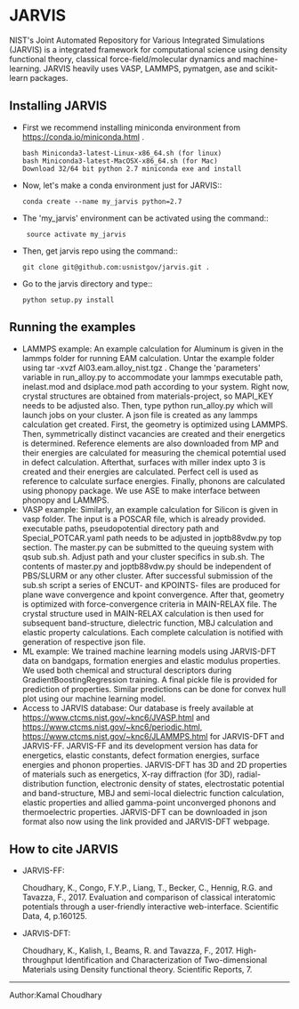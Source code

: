 JARVIS 
=====

NIST's Joint Automated Repository for Various Integrated Simulations (JARVIS) is a integrated framework for computational science using density functional theory,
classical force-field/molecular dynamics and machine-learning. JARVIS heavily uses VASP, LAMMPS, 
pymatgen, ase and scikit-learn packages.



Installing JARVIS
-----------------
- First we recommend installing miniconda environment from https://conda.io/miniconda.html .
  
      bash Miniconda3-latest-Linux-x86_64.sh (for linux)
      bash Miniconda3-latest-MacOSX-x86_64.sh (for Mac)
      Download 32/64 bit python 2.7 miniconda exe and install
- Now, let's make a conda environment just for JARVIS::

      conda create --name my_jarvis python=2.7
- The 'my_jarvis' environment can be activated using the command::

       source activate my_jarvis
       
- Then, get jarvis repo using the command::

      git clone git@github.com:usnistgov/jarvis.git .
- Go to the jarvis directory and type::

      python setup.py install      
      
Running the examples
-----------------
- LAMMPS example: An example calculation for Aluminum is given in the lammps folder for running EAM calculation. Untar the example folder using tar -xvzf Al03.eam.alloy_nist.tgz . Change the 'parameters' variable in run_alloy.py to accommodate your lammps executable path, inelast.mod and dsiplace.mod path according to your system. Right now, crystal structures are obtained from materials-project, so MAPI_KEY needs to be adjusted also. Then, type python run_alloy.py which will launch jobs on your cluster. A json file is created as any lammps calculation get created. First, the geometry is optimized using LAMMPS. Then, symmetrically distinct vacancies are created and their energetics is determined. Reference elements are also downloaded from MP and their energies are calculated for measuring the chemical potemtial used in defect calculation. Afterthat, surfaces with miller index upto 3 is created and their energies are calculated. Perfect cell is used as reference to calculate surface energies. Finally, phonons are calculated using phonopy package. We use ASE to make interface between phonopy and LAMMPS. 
- VASP example: Similarly, an example calculation for Silicon is given in vasp folder. The input is a POSCAR file, which is already provided. executable paths, pseudopotential directory path and Special_POTCAR.yaml path needs to be adjusted in joptb88vdw.py top section. The master.py can be submitted to the queuing system with qsub sub.sh. Adjust path and your cluster specifics in sub.sh. The contents of master.py and joptb88vdw.py should be independent of PBS/SLURM or any other cluster. After successful submission of the sub.sh script a series of ENCUT- and KPOINTS- files are produced for plane wave convergence and kpoint convergence. After that, geometry is optimized with force-convergence criteria in MAIN-RELAX file. The crystal structure used in MAIN-RELAX calculation is then used for subsequent band-structure, dielectric function, MBJ calculation and elastic property calculations. Each complete calculation is notified with generation of respective json file. 
- ML example: We trained machine learning models using JARVIS-DFT data on bandgaps, formation energies and elastic modulus properties. We used both chemical and structural descriptors during GradientBoostingRegression training. A final pickle file is provided for prediction of properties. Similar predictions can be done for convex hull plot using our machine learning model.
- Access to JARVIS database: Our database is freely available at https://www.ctcms.nist.gov/~knc6/JVASP.html and https://www.ctcms.nist.gov/~knc6/periodic.html, https://www.ctcms.nist.gov/~knc6/JLAMMPS.html for JARVIS-DFT and JARVIS-FF. JARVIS-FF and its development version has data for energetics, elastic constants, defect formation energies, surface energies and phonon properties. JARVIS-DFT has 3D and 2D properties of materials such as energetics, X-ray diffraction (for 3D), radial-distribution function, electronic density of states, electrostatic potential and band-structure, MBJ and semi-local dielectric function calculation, elastic properties and allied gamma-point unconverged phonons and thermoelectric properties. JARVIS-DFT can be downloaded in json format also now using the link provided and JARVIS-DFT webpage.

  
How to cite JARVIS 
-----------------
- JARVIS-FF:
    
    Choudhary, K., Congo, F.Y.P., Liang, T., Becker, C., Hennig, R.G. and Tavazza, F., 2017. Evaluation and comparison of classical interatomic potentials through a user-friendly interactive web-interface. Scientific Data, 4, p.160125.
- JARVIS-DFT:

     Choudhary, K., Kalish, I., Beams, R. and Tavazza, F., 2017. High-throughput Identification and Characterization of Two-dimensional Materials using Density functional theory. Scientific Reports, 7.

-----------------
Author:Kamal Choudhary
